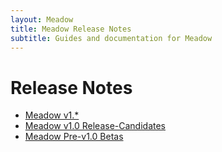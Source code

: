 ```yaml
---
layout: Meadow
title: Meadow Release Notes
subtitle: Guides and documentation for Meadow
---
```


# Release Notes

 * [Meadow v1.*](v1)
 * [Meadow v1.0 Release-Candidates](Release-Candidates)
 * [Meadow Pre-v1.0 Betas](Betas/)